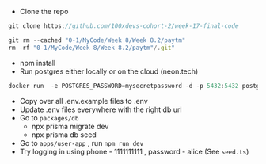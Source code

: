 - Clone the repo

```jsx
git clone https://github.com/100xdevs-cohort-2/week-17-final-code

git rm --cached "0-1/MyCode/Week 8/Week 8.2/paytm"
rm -rf "0-1/MyCode/Week 8/Week 8.2/paytm"/.git"
```

- npm install
- Run postgres either locally or on the cloud (neon.tech)

```jsx
docker run  -e POSTGRES_PASSWORD=mysecretpassword -d -p 5432:5432 postgres
```

- Copy over all .env.example files to .env
- Update .env files everywhere with the right db url
- Go to `packages/db`
    - npx prisma migrate dev
    - npx prisma db seed
- Go to `apps/user-app` , run `npm run dev`
- Try logging in using phone - 1111111111 , password - alice (See `seed.ts`)